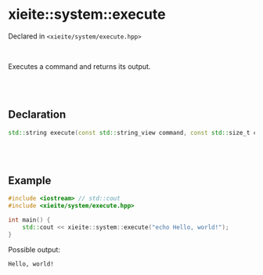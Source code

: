 # xieite::system::execute
Declared in `<xieite/system/execute.hpp>`

<br/>

Executes a command and returns its output.

<br/><br/>

## Declaration
```cpp
std::string execute(const std::string_view command, const std::size_t chunkSize = 1024) noexcept;
```

<br/><br/>

## Example
```cpp
#include <iostream> // std::cout
#include <xieite/system/execute.hpp>

int main() {
	std::cout << xieite::system::execute("echo Hello, world!");
}
```
Possible output:
```
Hello, world!
```
